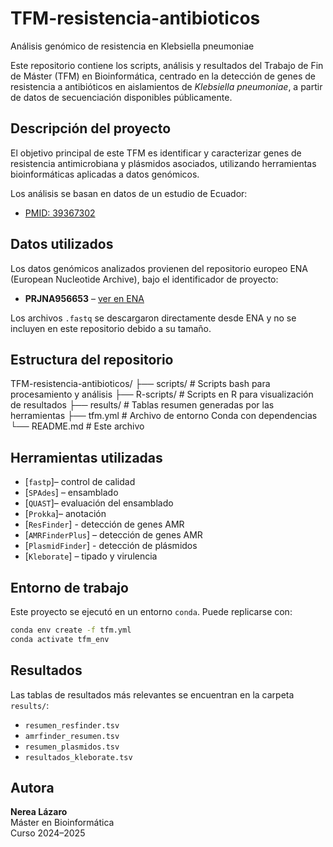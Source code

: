 # TFM-resistencia-antibioticos
Análisis genómico de resistencia en Klebsiella pneumoniae

Este repositorio contiene los scripts, análisis y resultados del Trabajo de Fin de Máster (TFM) en Bioinformática, centrado en la detección de genes de resistencia a antibióticos en aislamientos de *Klebsiella pneumoniae*, a partir de datos de secuenciación disponibles públicamente.

## Descripción del proyecto

El objetivo principal de este TFM es identificar y caracterizar genes de resistencia antimicrobiana y plásmidos asociados, utilizando herramientas bioinformáticas aplicadas a datos genómicos.

Los análisis se basan en datos de un estudio de Ecuador:

- [PMID: 39367302](https://pubmed.ncbi.nlm.nih.gov/39367302/)

## Datos utilizados

Los datos genómicos analizados provienen del repositorio europeo ENA (European Nucleotide Archive), bajo el identificador de proyecto:

- **PRJNA956653** – [ver en ENA](https://www.ebi.ac.uk/ena/browser/view/PRJNA956653)

Los archivos `.fastq` se descargaron directamente desde ENA y no se incluyen en este repositorio debido a su tamaño.

## Estructura del repositorio

TFM-resistencia-antibioticos/
├── scripts/ # Scripts bash para procesamiento y análisis
├── R-scripts/ # Scripts en R para visualización de resultados
├── results/ # Tablas resumen generadas por las herramientas
├── tfm.yml # Archivo de entorno Conda con dependencias
└── README.md # Este archivo


## Herramientas utilizadas

- [`fastp`]– control de calidad
- [`SPAdes`] – ensamblado
- [`QUAST`]– evaluación del ensamblado
- [`Prokka`]– anotación
- [`ResFinder`] - detección de genes AMR
- [`AMRFinderPlus`] – detección de genes AMR
- [`PlasmidFinder`] - detección de plásmidos
- [`Kleborate`] – tipado y virulencia


## Entorno de trabajo

Este proyecto se ejecutó en un entorno `conda`. Puede replicarse con:

```bash
conda env create -f tfm.yml
conda activate tfm_env
```

## Resultados

Las tablas de resultados más relevantes se encuentran en la carpeta `results/`:
- `resumen_resfinder.tsv`
- `amrfinder_resumen.tsv`
- `resumen_plasmidos.tsv`
- `resultados_kleborate.tsv`

## Autora

**Nerea Lázaro**  
Máster en Bioinformática  
Curso 2024–2025
